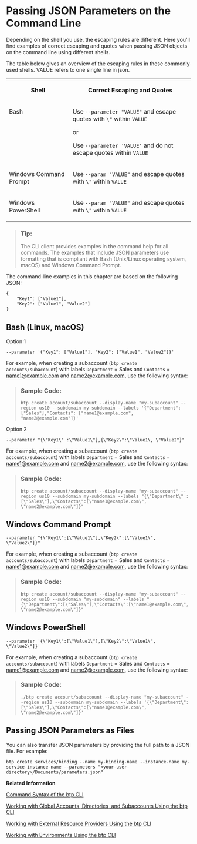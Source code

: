 <!-- loio899fe34d29c841e7bf78c70368592532 -->

# Passing JSON Parameters on the Command Line

Depending on the shell you use, the escaping rules are different. Here you'll find examples of correct escaping and quotes when passing JSON objects on the command line using different shells.

The table below gives an overview of the escaping rules in these commonly used shells. VALUE refers to one single line in json.


<table>
<tr>
<th valign="top">

Shell



</th>
<th valign="top">

Correct Escaping and Quotes



</th>
</tr>
<tr>
<td valign="top">

Bash



</td>
<td valign="top">

Use `--parameter "VALUE"` and escape quotes with `\"` within `VALUE`

or

Use `--parameter 'VALUE'` and do not escape quotes within `VALUE`



</td>
</tr>
<tr>
<td valign="top">

Windows Command Prompt



</td>
<td valign="top">

Use `--param "VALUE"` and escape quotes with `\"` within `VALUE` 



</td>
</tr>
<tr>
<td valign="top">

Windows PowerShell



</td>
<td valign="top">

Use `--param "VALUE"` and escape quotes with `\"` within `VALUE` 



</td>
</tr>
</table>

> ### Tip:  
> The CLI client provides examples in the command help for all commands. The examples that include JSON parameters use formatting that is compliant with Bash \(Unix/Linux operating system, macOS\) and Windows Command Prompt.

The command-line examples in this chapter are based on the following JSON:

```
{
    "Key1": ["Value1"],
    "Key2": ["Value1", "Value2"]
}

```



<a name="loio899fe34d29c841e7bf78c70368592532__section_qgg_gyd_hmb"/>

## Bash \(Linux, macOS\)

Option 1

```
--parameter '{"Key1": ["Value1"], "Key2": ["Value1", "Value2"]}'
```

For example, when creating a subaccount \(`btp create accounts/subaccount`\) with labels `Department` = Sales and `Contacts` = name1@example.com and name2@example.com, use the following syntax:

> ### Sample Code:  
> ```
> btp create account/subaccount --display-name "my-subaccount" --region us10 --subdomain my-subdomain --labels '{"Department": ["Sales"],"Contacts": ["name1@example.com", "name2@example.com"]}'
> ```

Option 2

```
--parameter "{\"Key1\" :\"Value1\"},{\"Key2\":\"Value1\, \"Value2"}"
```

For example, when creating a subaccount \(`btp create accounts/subaccount`\) with labels `Department` = Sales and `Contacts` = name1@example.com and name2@example.com, use the following syntax:

> ### Sample Code:  
> ```
> btp create account/subaccount --display-name "my-subaccount" --region us10 --subdomain my-subdomain --labels "{\"Department\" :[\"Sales\"],\"Contacts\":[\"name1@example.com\", \"name2@example.com\"]}"
> ```



<a name="loio899fe34d29c841e7bf78c70368592532__section_gxx_dgr_vlb"/>

## Windows Command Prompt

```
--parameter "{\"Key1\":[\"Value1\"],\"Key2\":[\"Value1\", \"Value2\"]}"
```

For example, when creating a subaccount \(`btp create accounts/subaccount`\) with labels `Department` = Sales and `Contacts` = name1@example.com and name2@example.com, use the following syntax:

> ### Sample Code:  
> ```
> btp create account/subaccount --display-name "my-subaccount" --region us10 --subdomain "my-subdomain" --labels "{\"Department\":[\"Sales\"],\"Contacts\":[\"name1@example.com\", \"name2@example.com\"]}"
> ```



<a name="loio899fe34d29c841e7bf78c70368592532__section_ecd_ggr_vlb"/>

## Windows PowerShell

```
--parameter '{\"Key1\":[\"Value1\"],[\"Key2\":\"Value1\", \"Value2\"]}'
```

For example, when creating a subaccount \(`btp create accounts/subaccount`\) with labels `Department` = Sales and `Contacts` = name1@example.com and name2@example.com, use the following syntax:

> ### Sample Code:  
> ```
> ./btp create account/subaccount --display-name "my-subaccount" --region us10 --subdomain my-subdomain --labels '{\"Department\":[\"Sales\"],\"Contacts\":[\"name1@example.com\", \"name2@example.com\"]}'
> ```



<a name="loio899fe34d29c841e7bf78c70368592532__section_ls4_vvz_cqb"/>

## Passing JSON Parameters as Files

You can also transfer JSON parameters by providing the full path to a JSON file. For example:

```
btp create services/binding --name my-binding-name --instance-name my-service-instance-name --parameters "<your-user-directory>/Documents/parameters.json"
```

**Related Information**  


[Command Syntax of the btp CLI](command-syntax-of-the-btp-cli-69606f4.md "Each command consists of the base call btp followed by a verb (the action), a combination of group and object, and parameters.")

[Working with Global Accounts, Directories, and Subaccounts Using the btp CLI](working-with-global-accounts-directories-and-subaccounts-using-the-btp-cli-85a683e.md "Use the SAP BTP command line interface (btp CLI) to manage operations with global accounts, directories, and subaccounts.")

[Working with External Resource Providers Using the btp CLI](working-with-external-resource-providers-using-the-btp-cli-48d7688.md "Use the SAP BTP command line interface (btp CLI) to get details, or to create or delete resource provider instances in a global account.")

[Working with Environments Using the btp CLI](working-with-environments-using-the-btp-cli-48db155.md "Use the SAP BTP command line interface (btp CLI) to manage runtime environment instances in a subaccount. For example, enable the Cloud Foundry environment by creating a Cloud Foundry org (environment instance).")

